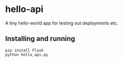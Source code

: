 # hello-api

A tiny hello-world app for testing out deployments etc.

## Installing and running

```
pip install Flask
python hello_api.py
